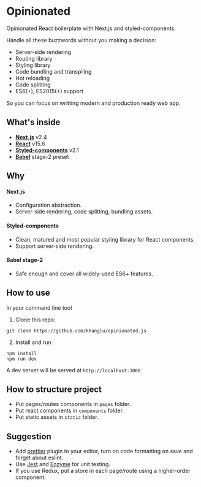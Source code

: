 # Opinionated
Opinionated React boilerplate with Next.js and styled-components.

Handle all these buzzwords without you making a decision:
- Server-side rendering
- Routing library
- Styling library
- Code bundling and transpiling
- Hot reloading
- Code splitting
- ES6(+), ES2015(+) support

So you can focus on writting modern and production ready web app.

## What's inside
- [**Next.js**](https://github.com/zeit/next.js) v2.4
- [**React**](https://facebook.github.io/react/) v15.6
- [**Styled-components**](https://www.styled-components.com/) v2.1
- [**Babel**](https://babeljs.io/) stage-2 preset

## Why
#### Next.js
  - Configuration abstraction.
  - Server-side rendering, code splitting, bundling assets.
#### Styled-components
  - Clean, matured and most popular styling library for React components.
  - Support server-side rendering.
#### Babel stage-2
  - Safe enough and cover all widely-used ES6+ features.

## How to use

In your command line tool

1. Clone this repo:
```
git clone https://github.com/khanglu/opinionated.js
```
2. Install and run
```
npm install
npm run dev
```
A dev server will be served at `http://localhost:3000`

## How to structure project
- Put pages/routes components in `pages` folder.
- Put react components in `components` folder.
- Put static assets in `static` folder.

## Suggestion
- Add [prettier](https://github.com/prettier/prettier) plugin to your editor, turn on code formatting on save and forget about eslint.
- Use [Jest](https://github.com/facebook/jest) and [Enzyme](https://github.com/airbnb/enzyme) for unit testing.
- If you use Redux, put a store in each page/route using a higher-order component.